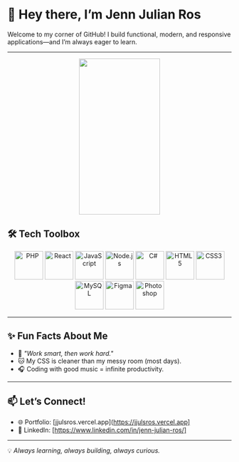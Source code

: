 # 👋 Hey there, I’m Jenn Julian Ros

Welcome to my corner of GitHub! I build functional, modern, and responsive applications—and I’m always eager to learn.  

---

<p align="center">
  <img src="https://media3.giphy.com/media/qgQUggAC3Pfv687qPC/giphy.gif"  width="60%" height="350"  />
</p>

## 🛠️ Tech Toolbox
<p align="center">
  <img src="https://cdn.jsdelivr.net/gh/devicons/devicon/icons/php/php-original.svg" width="64" height="64" alt="PHP" />
  <img src="https://cdn.jsdelivr.net/gh/devicons/devicon/icons/react/react-original.svg" width="64" height="64" alt="React" />
  <img src="https://cdn.jsdelivr.net/gh/devicons/devicon/icons/javascript/javascript-original.svg" width="64" height="64" alt="JavaScript" />
  <img src="https://cdn.jsdelivr.net/gh/devicons/devicon/icons/nodejs/nodejs-original.svg" width="64" height="64" alt="Node.js" />
  <img src="https://cdn.jsdelivr.net/gh/devicons/devicon/icons/csharp/csharp-original.svg" width="64" height="64" alt="C#" />
  <img src="https://cdn.jsdelivr.net/gh/devicons/devicon/icons/html5/html5-original.svg" width="64" height="64" alt="HTML5" />
  <img src="https://cdn.jsdelivr.net/gh/devicons/devicon/icons/css3/css3-original.svg" width="64" height="64" alt="CSS3" />
  <img src="https://cdn.jsdelivr.net/gh/devicons/devicon/icons/mysql/mysql-original.svg" width="64" height="64" alt="MySQL" />
  <img src="https://cdn.jsdelivr.net/gh/devicons/devicon/icons/figma/figma-original.svg" width="64" height="64" alt="Figma" />
  <img src="https://cdn.jsdelivr.net/gh/devicons/devicon/icons/photoshop/photoshop-plain.svg" width="64" height="64" alt="Photoshop" />
</p>

---

## ✨ Fun Facts About Me
- 🚀 *"Work smart, then work hard."*  
- 🐱 My CSS is cleaner than my messy room (most days).  
- 🎧 Coding with good music = infinite productivity.

---

## 📫 Let’s Connect!
- 🌐 Portfolio: [jjulsros.vercel.app](https://jjulsros.vercel.app]
- 💼 LinkedIn: [https://www.linkedin.com/in/jenn-julian-ros/]

---

💡 *Always learning, always building, always curious.*
